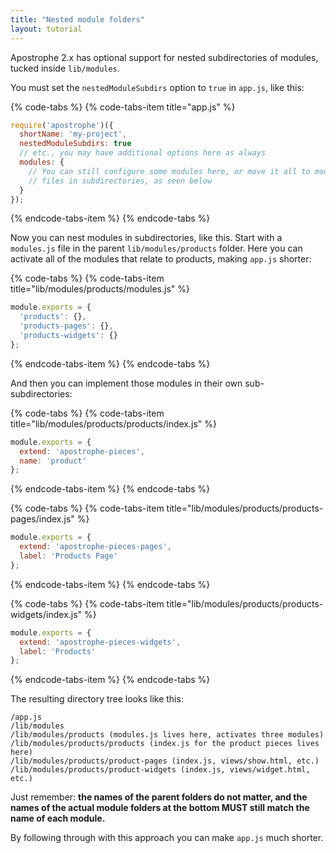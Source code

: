 ```yaml
---
title: "Nested module folders"
layout: tutorial
---
```


Apostrophe 2.x has optional support for nested subdirectories of modules, tucked
inside `lib/modules`.

You must set the `nestedModuleSubdirs` option to `true` in `app.js`, like this:

{% code-tabs %}
{% code-tabs-item title="app.js" %}
```javascript
require('apostrophe')({
  shortName: 'my-project',
  nestedModuleSubdirs: true
  // etc., you may have additional options here as always
  modules: {
    // You can still configure some modules here, or move it all to modules.js
    // files in subdirectories, as seen below
  }
});
```
{% endcode-tabs-item %}
{% endcode-tabs %}


Now you can nest modules in subdirectories, like this. Start with a `modules.js`
file in the parent `lib/modules/products` folder. Here you can activate all of the
modules that relate to products, making `app.js` shorter:

{% code-tabs %}
{% code-tabs-item title="lib/modules/products/modules.js" %}
```javascript
module.exports = {
  'products': {},
  'products-pages': {},
  'products-widgets': {}
};
```
{% endcode-tabs-item %}
{% endcode-tabs %}


And then you can implement those modules in their own sub-subdirectories:

{% code-tabs %}
{% code-tabs-item title="lib/modules/products/products/index.js" %}
```javascript
module.exports = {
  extend: 'apostrophe-pieces',
  name: 'product'
};
```
{% endcode-tabs-item %}
{% endcode-tabs %}

{% code-tabs %}
{% code-tabs-item title="lib/modules/products/products-pages/index.js" %}
```javascript
module.exports = {
  extend: 'apostrophe-pieces-pages',
  label: 'Products Page'
};
```
{% endcode-tabs-item %}
{% endcode-tabs %}

{% code-tabs %}
{% code-tabs-item title="lib/modules/products/products-widgets/index.js" %}
```javascript
module.exports = {
  extend: 'apostrophe-pieces-widgets',
  label: 'Products'
};
```
{% endcode-tabs-item %}
{% endcode-tabs %}

The resulting directory tree looks like this:

```
/app.js
/lib/modules
/lib/modules/products (modules.js lives here, activates three modules)
/lib/modules/products/products (index.js for the product pieces lives here)
/lib/modules/products/product-pages (index.js, views/show.html, etc.)
/lib/modules/products/product-widgets (index.js, views/widget.html, etc.)
```

Just remember: **the names of the parent folders do not matter, and the names of the actual
module folders at the bottom MUST still match the name of each module.**

By following through with this approach you can make `app.js` much shorter.

